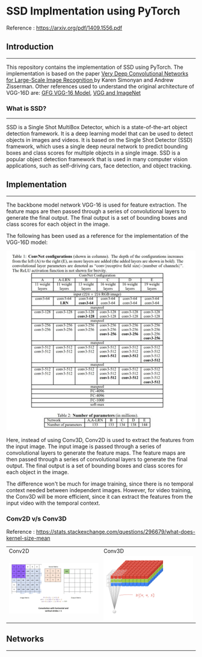 # SSD Implmentation using PyTorch

Reference : https://arxiv.org/pdf/1409.1556.pdf

## Introduction

---

This repository contains the implementation of SSD using PyTorch. The implementation is based on the paper [Very Deep Convolutional Networks for Large-Scale Image Recognition ](https://arxiv.org/pdf/1409.1556.pdf) by Karen Simonyan and Andrew Zisserman. Other references used to understand the original architecture of VGG-16D are: [GFG VGG-16 Model](https://www.geeksforgeeks.org/vgg-16-cnn-model/), [VGG and ImageNet](https://conx.readthedocs.io/en/latest/VGG16%20and%20ImageNet.html)

### What is SSD?

---

SSD is a Single Shot MultiBox Detector, which is a state-of-the-art object detection framework. It is a deep learning model that can be used to detect objects in images and videos. It is based on the Single Shot Detector (SSD) framework, which uses a single deep neural network to predict bounding boxes and class scores for multiple objects in a single image. SSD is a popular object detection framework that is used in many computer vision applications, such as self-driving cars, face detection, and object tracking.

## Implementation

---

The backbone model network VGG-16 is used for feature extraction. The feature maps are then passed through a series of convolutional layers to generate the final output. The final output is a set of bounding boxes and class scores for each object in the image.

The following has been used as a reference for the implementation of the VGG-16D model:

[![Table](/readme/ConvNet%20-%20Table.jpeg)](https://arxiv.org/pdf/1409.1556.pdf)

Here, instead of using Conv3D, Conv2D is used to extract the features from the input image. The input image is passed through a series of convolutional layers to generate the feature maps. The feature maps are then passed through a series of convolutional layers to generate the final output. The final output is a set of bounding boxes and class scores for each object in the image.

The difference won't be much for image training, since there is no temporal context needed between independent images. However, for video training, the Conv3D will be more efficient, since it can extract the features from the input video with the temporal context.

### Conv2D v/s Conv3D

Reference : https://stats.stackexchange.com/questions/296679/what-does-kernel-size-mean

<table>
<tr>
<td>Conv2D</td>
<td>Conv3D</td>
</tr>
<tr>
<td><img src="/readme/conv2d-explained.gif" alt="Conv2D" width="400"/></td>
<td><img src="/readme/conv3d-explained.gif" alt="Conv3D" width="400"/></td>
</tr>
</table>

## Networks

---
